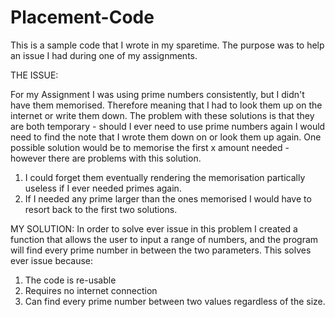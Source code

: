 # Placement-Code
This is a sample code that I wrote in my sparetime. The purpose was to help an issue I had during one of my assignments.

THE ISSUE:

For my Assignment I was using prime numbers consistently, but I didn't have them memorised.
Therefore meaning that I had to look them up on the internet or write them down.
The problem with these solutions is that they are both temporary - should I ever need to use prime numbers again I would need to find the 
note that I wrote them down on or look them up again. 
One possible solution would be to memorise the first x amount needed - however there are problems with this solution.
1) I could forget them eventually rendering the memorisation partically useless if I ever needed primes again.
2) If I needed any prime larger than the ones memorised I would have to resort back to the first two solutions.

MY SOLUTION:
In order to solve ever issue in this problem I created a function that allows the user to input a range of numbers, and the program will
find every prime number in between the two parameters. This solves ever issue because:
1) The code is re-usable
2) Requires no internet connection
3) Can find every prime number between two values regardless of the size.
